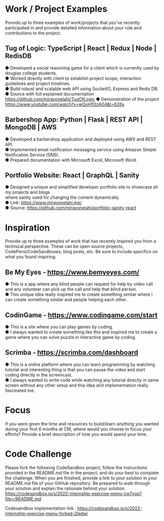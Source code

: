 # Work / Project Examples

Provide up to three examples of work/projects that you’ve recently participated in and provide detailed information about your role and contributions to the project.

## Tug of Logic: TypeScript | React | Redux | Node | RedisDB

● Developed a social reasoning game for a client which is currently used by douglas college students. <br/>
● Worked directly with client to establish project scope, interaction guidelines and project timelines.<br/>
● Build robust and scalable web API using SocketIO, Express and Redis DB.<br/>
● Source with full explained documentation https://github.com/mirayonelahi/TugOfLogic
● Demonstration of the project https://www.youtube.com/watch?v=wQxHfl3zA04&t=626s

## Barbershop App: Python | Flask | REST API | MongoDB | AWS

● Developed a barbershop application and deployed using AWS and REST API. <br/>
● Implemented email notification messaging service using Amazon Simple Notification Service (SNS). <br/>
● Prepared documentation with Microsoft Excel, Microsoft Word. <br/>

## Portfolio Website: React | GraphQL | Sanity

● Designed a unique and simplified developer portfolio site to showcase all my projects and blogs <br/>
where sanity used for changing the content dynamically. <br/>
● Link: https://www.mirayonelahi.me/ <br/>
● Source: https://github.com/mirayonelahi/portfolio-sanity-react

# Inspiration

Provide up to three examples of work that has recently inspired you from a technical perspective. These can be open source projects, CodePens/CodeSandboxes, blog posts, etc. Be sure to include specifics on what you found inspiring.

## Be My Eyes - https://www.bemyeyes.com/

● This is a app where any blind people can request for help by video call and any volunteer can pick up the call and help that blind person. <br/>
● This unique idea really inspired me to create something similar where i can create something similar and people helping each other. <br/>

## CodinGame - https://www.codingame.com/start

● This is a site where you can play games by coding. <br/>
● I always wanted to create something like this and inspired me to create a game where you can solve puzzle in interactive game by coding. <br/>

## Scrimba - https://scrimba.com/dashboard

● This is a online platform where you can learn programming by watching tutorial and interesting thing is that you can pause the video and start coding directly in the screencast. <br/>
● I always wanted to write code while watching any tutorial directly in same screen without any other setup and this idea and implementation really fascinated me. <br/>

# Focus

If you were given the time and resources to build/learn anything you wanted during your first 6 months at CM, where would you choose to focus your efforts? Provide a brief description of how you would spend your time.

# Code Challenge

Please fork the following CodeSandbox project, follow the instructions provided in the README.md file in the project, and do your best to complete the challenge. When you are finished, provide a link to your solution in your README.md file of your GitHub repository. Be prepared to walk through your solution and explain the rationale behind your solution. https://codesandbox.io/s/2022-internship-exercise-menu-cw7yop?file=/README.md

Codesandbox implementation link : https://codesandbox.io/s/2022-internship-exercise-menu-forked-2lqdwi

